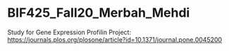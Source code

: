 # BIF425_Fall20_Merbah_Mehdi

Study for Gene Expression Profilin Project: https://journals.plos.org/plosone/article?id=10.1371/journal.pone.0045200
